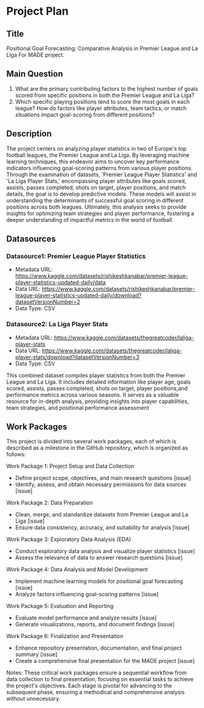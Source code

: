 # Project Plan

## Title
<!-- Give your project a short title. -->
Positional Goal Forecasting: Comparative Analysis in Premier League and La Liga For MADE project.

## Main Question

<!-- Think about one main question you want to answer based on the data. -->
1. What are the primary contributing factors to the highest number of goals scored from specific positions in both the Premier League and La Liga? 
2. Which specific playing positions tend to score the most goals in each league? How do factors like player attributes, team tactics, or match situations impact goal-scoring from different positions?


## Description

<!-- Describe your data science project in max. 200 words. Consider writing about why and how you attempt it. -->
The project centers on analyzing player statistics in two of Europe's top football leagues, the Premier League and La Liga. By leveraging machine learning techniques, this endeavor aims to uncover key performance indicators influencing goal-scoring patterns from various player positions. Through the examination of datasets, 'Premier League Player Statistics' and 'La Liga Player Stats,' encompassing player attributes like goals scored, assists, passes completed, shots on target, player positions, and match details, the goal is to develop predictive models. These models will assist in understanding the determinants of successful goal scoring in different positions across both leagues. Ultimately, this analysis seeks to provide insights for optimizing team strategies and player performance, fostering a deeper understanding of impactful metrics in the world of football.

## Datasources

<!-- Describe each datasources you plan to use in a section. Use the prefic "DatasourceX" where X is the id of the datasource. -->

### Datasource1: Premier League Player Statistics
* Metadata URL: https://www.kaggle.com/datasets/rishikeshkanabar/premier-league-player-statistics-updated-daily/data
* Data URL: https://www.kaggle.com/datasets/rishikeshkanabar/premier-league-player-statistics-updated-daily/download?datasetVersionNumber=2
* Data Type: CSV

### Datasource2: La Liga Player Stats
* Metadata URL: https://www.kaggle.com/datasets/thegreatcoder/laliga-player-stats
* Data URL: https://www.kaggle.com/datasets/thegreatcoder/laliga-player-stats/download?datasetVersionNumber=3
* Data Type: CSV
  

This combined dataset compiles player statistics from both the Premier League and La Liga. It includes detailed information like player age, goals scored, assists, passes completed, shots on target, player positions,and performance metrics across various seasons. It serves as a valuable resource for in-depth analysis, providing insights into player capabilities, team strategies, and positional performance assessment

## Work Packages

<!-- List of work packages ordered sequentially, each pointing to an issue with more details. -->
This project is divided into several work packages, each of which is described as a milestone in the GitHub repository, which is organized as follows:

Work Package 1: Project Setup and Data Collection
* Define project scope, objectives, and main research questions [issue]
* Identify, assess, and obtain necessary permissions for data sources [issue]
 
Work Package 2: Data Preparation 
* Clean, merge, and standardize datasets from Premier League and La Liga [issue]
* Ensure data consistency, accuracy, and suitability for analysis [issue]
 
Work Package 3: Exploratory Data Analysis (EDA)
* Conduct exploratory data analysis and visualize player statistics [issue]
* Assess the relevance of data to answer research questions [issue] 

Work Package 4: Data Analysis and Model Development 
* Implement machine learning models for positional goal forecasting [issue]
* Analyze factors influencing goal-scoring patterns [issue] 

Work Package 5: Evaluation and Reporting 
* Evaluate model performance and analyze results [issue]
*  Generate visualizations, reports, and document findings [issue] 

Work Package 6: Finalization and Presentation 
* Enhance repository presentation, documentation, and final project summary [issue]
* Create a comprehensive final presentation for the MADE project [issue] 

Notes: These critical work packages ensure a sequential workflow from data collection to final presentation, focusing on essential tasks to achieve the project's objectives. Each stage is pivotal for advancing to the subsequent phase, ensuring a methodical and comprehensive analysis without unnecessary.

